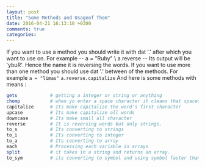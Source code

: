 ```yaml
---
layout: post
title: "Some Methods and Usageof Them"
date: 2016-04-21 16:13:10 +0300
comments: true
categories: 
---
```




  If you want to use a method you should write it with dat '.' after which you want to use on. For example 
-- a = "Ruby" \\ a.reverse -- Its output will be 'ybuR'. Hence the name it is reversing the words. If you want to use more than one method
you should use dat '.' between of the methods. For example `a = "limas"` `a.reverse.capitalize`
And here is some methods with means : 

```ruby
gets            # getting a integer or string or anything
chomp           # when yo enter a space character it cleans that spaces
capitalize      # Its make capitalize the word's first character
upcase          # Its make capitalize all words
downcase        # Its make small all character
reverse         # It ıs reversing words but only strings.
to_s            # Its converting to strings
to_i            # Its converting to integer
to_a            # Its converting to array
each            # Processing each variable in arrays
split           # it takes in a string and returns an array.
to_sym          # its converting to symbol and using symbol faster than string
```
